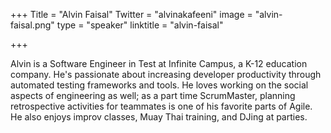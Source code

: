 +++
Title = "Alvin Faisal"
Twitter = "alvinakafeeni"
image = "alvin-faisal.png"
type = "speaker"
linktitle = "alvin-faisal"

+++

Alvin is a Software Engineer in Test at Infinite Campus, a K-12 education company. He's passionate about increasing developer productivity through automated testing frameworks and tools. He loves working on the social aspects of engineering as well; as a part time ScrumMaster, planning retrospective activities for teammates is one of his favorite parts of Agile. He also enjoys improv classes, Muay Thai training, and DJing at parties.
